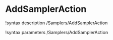 <!-- MOOSE Documentation Stub: Remove this when content is added. -->

# AddSamplerAction
!syntax description /Samplers/AddSamplerAction

!syntax parameters /Samplers/AddSamplerAction
